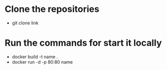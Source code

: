 # Clone the repositories
* git clone link
# Run the commands for start it locally
* docker build -t name .
* docker run -d -p 80:80 name
